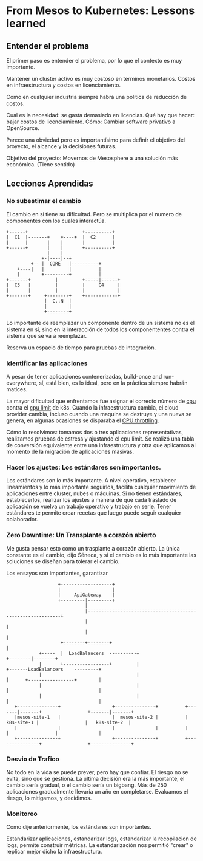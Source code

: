 # From Mesos to Kubernetes: Lessons learned

## Entender el problema
El primer paso es entender el problema, por lo que el contexto es muy importante.

Mantener un cluster activo es muy costoso en terminos monetarios. Costos en infraestructura y costos en licenciamiento.

Como en cualquier industria siempre habrá una politica de reducción de costos.

Cual es la necesidad: se gasta demasiado en licencias.
Qué hay que hacer: bajar costos de licenciamiento.
Cómo: Cambiar software privativo a OpenSource.

Parece una obviedad pero es importantísimo para definir el objetivo del proyecto, el alcance y la decisiones futuras.

Objetivo del proyecto: Movernos de Mesosphere a una solución más económica. (Tiene sentido)

## Lecciones Aprendidas
### No subestimar el cambio

El cambio en sí tiene su dificultad. Pero se multiplica por el numero de componentes con los cuales interactúa.

```
+------+                    +----------+  
|  C1  |-------+    +----+  |  C2      |  
|      |       |    |       |          |  
+------+       |    |       +----------+  
               |    |                     
             +-|----|--+                  
         +-- |  CORE   |----------+       
    +----|   |         |          |       
    |        +---------+          |       
+-------+         |         +-----|------+
|  C3   |         |         |     C4     |
|       |         |         |            |
+-------+     +--------+    +------------+
              |  C..N  |                  
              |        |                  
              +--------+                  
```


Lo importante de reemplazar un componente dentro de un sistema no es el sistema en sí, sino en la interacción de todos los componententes contra el sistema que se va a reemplazar.

Reserva un espacio de tiempo para pruebas de integración.

### Identificar las aplicaciones

A pesar de tener aplicaciones contenerizadas, build-once and run-everywhere, sí, está bien, es lo ideal, pero en la práctica siempre habrán matices.

La mayor dificultad que enfrentamos fue asignar el correcto número de [cpu](https://docs.docker.com/config/containers/resource_constraints/#cpu) contra el [cpu limit](https://kubernetes.io/docs/concepts/configuration/manage-resources-containers/#meaning-of-cpu)
de k8s. Cuando la infraestructura cambia, el cloud provider cambia, incluso cuando una maquina se destruye y una nueva se genera, en algunas ocasiones se disparaba el 
[CPU throttling](https://sysdig.com/blog/troubleshoot-kubernetes-oom/#:~:text=Register%20now-,Kubernetes%20CPU%20throttling,Limit%20set%20on%20the%20container.).

Cómo lo resolvimos: tomamos dos o tres aplicaciones representativas, realizamos pruebas de estress y ajustando el cpu limit. Se realizó una tabla de conversión equivalente entre una infraestructura y otra que aplicamos al momento de la migración de aplicaciones masivas.

### Hacer los ajustes: Los estándares son importantes.

Los estándares son lo más importante.
A nivel operativo, establecer lineamientos y lo más importante seguirlos, facilita cualquier movimiento de aplicaciones entre cluster, nubes o máquinas.
Si no tienen estándares, establecerlos, realizar los ajustes a manera de que cada traslado de aplicación se vuelva un trabajo operativo y trabajo en serie.
Tener estándares te permite crear recetas que luego puede seguir cualquier colaborador.

### Zero Downtime: Un Transplante a corazón abierto
Me gusta pensar esto como un trasplante a corazón abierto. La única constante es el cambio, dijo Séneca, 
y si el cambio es lo más importante las soluciones se diseñan para tolerar el cambio.

Los ensayos son importantes, garantizar 

```
                   +-------------------+                                                                                           
                   |                   |                                                                                           
                   |     ApiGateway    |                                                                                           
                   +---------|---------+                                                                                           
                             |                                                                                                     
                             |------------------------------------------------------------+                                        
                             |                                                            |                                        
                             |                                                            |                                        
                    +--------+--------+                                                   |                                        
            +-----  |  LoadBalancers  ----------+                                +--------|--------+                               
            |       +-----------------+         |                         +-------LoadBalancers    ---------+                      
            |                                   |                         |      +-----------------+        |                      
            |                                   |                         |                                 |                      
            |                                   |                         |                                 |                      
   +---------------+                   +---------------+          +-------|-------+                 +-------|-------+              
   |mesos-site-1   |                   |  mesos-site-2 |          |    k8s-site-1 |                 |   k8s-site-2  |              
   |               |                   |               |          |               |                 |               |              
   +---------------+                   +---------------+          +---------------+                 +---------------+              
```
### Desvio de Trafico

No todo en la vida se puede prever, pero hay que confiar. El riesgo no se evita, sino que se gestiona. La ultima decisión era la más importante, el cambio sería gradual, o el cambio
sería un bigbang.
Más de 250 aplicaciones gradualmente llevaría un año en completarse. Evaluamos el riesgo, lo mitigamos, y decidimos.

### Monitoreo

Como dije anteriormente, los estándares son importantes.

Estandarizar aplicaciones, estandarizar logs, estandarizar la recopilacion de logs, permite construir métricas.
La estandarización nos permitió "crear" o replicar mejor dicho la infraestructura.
